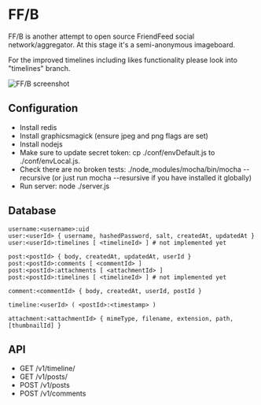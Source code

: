 FF/B
====

FF/B is another attempt to open source FriendFeed social
network/aggregator. At this stage it's a semi-anonymous imageboard.

For the improved timelines including likes functionality please look
into "timelines" branch.

![FF/B screenshot](http://epicmonkey.org/b/ffb_small.png)

Configuration
-------------

- Install redis
- Install graphicsmagick (ensure jpeg and png flags are set)
- Install nodejs
- Make sure to update secret token: cp ./conf/envDefault.js to
  ./conf/envLocal.js.
- Check there are no broken tests: ./node_modules/mocha/bin/mocha
  --recursive (or just run mocha --resursive if you have installed it
  globally)
- Run server: node ./server.js

Database
--------

```
username:<username>:uid
user:<userId> { username, hashedPassword, salt, createdAt, updatedAt }
user:<userId>:timelines [ <timelineId> ] # not implemented yet

post:<postId> { body, createdAt, updatedAt, userId }
post:<postId>:comments [ <commentId> ]
post:<postId>:attachments [ <attachmentId> ]
post:<postId>:timelines [ <timelineId> ] # not implemented yet

comment:<commentId> { body, createdAt, userId, postId }

timeline:<userId> ( <postId>:<timestamp> )

attachment:<attachmentId> { mimeType, filename, extension, path, [thumbnailId] }
```

API
---

- GET /v1/timeline/<username>
- GET /v1/posts/<postId>
- POST /v1/posts
- POST /v1/comments
